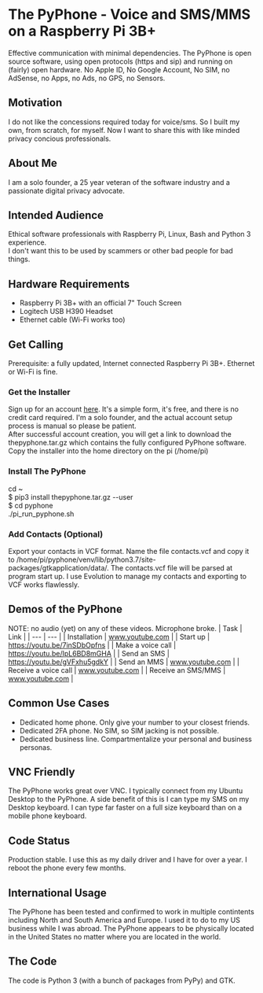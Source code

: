 # The PyPhone - Voice and SMS/MMS on a Raspberry Pi 3B+

Effective communication with minimal dependencies.  The PyPhone is open source software, using open protocols (https and sip) and running on (fairly) open hardware. No Apple ID, No Google Account, No SIM, no AdSense, no Apps, no Ads, no GPS, no Sensors.

## Motivation
I do not like the concessions required today for voice/sms.  So I built my own, from scratch, for myself.  Now I want to share this with like minded privacy concious professionals.

## About Me
I am a solo founder, a 25 year veteran of the software industry and a passionate digital privacy advocate.

## Intended Audience
Ethical software professionals with Raspberry Pi, Linux, Bash and Python 3 experience. <br />
I don't want this to be used by scammers or other bad people for bad things.

## Hardware Requirements
* Raspberry Pi 3B+ with an official 7" Touch Screen
* Logitech USB H390 Headset
* Ethernet cable (Wi-Fi works too)

## Get Calling
Prerequisite: a fully updated, Internet connected Raspberry Pi 3B+.  Ethernet or Wi-Fi is fine.
### Get the Installer
Sign up for an account <a href="https://myphone2020-1.weebly.com/account-request.html">here</a>. It's a simple form, it's free, and there is no credit card required.  I'm a solo founder, and the actual account setup process is manual so please be patient.
 <br />
After successful account creation, you will get a link to download the thepyphone.tar.gz which contains the fully configured PyPhone software.  Copy the installer into the home directory on the pi (/home/pi)
### Install The PyPhone
cd ~ <br />
$ pip3 install thepyphone.tar.gz --user  <br />
$ cd pyphone  <br />
./pi_run_pyphone.sh <br />
### Add Contacts (Optional)
Export your contacts in VCF format. Name the file contacts.vcf and copy it to /home/pi/pyphone/venv/lib/python3.7/site-packages/gtkapplication/data/.  The contacts.vcf file will be parsed at program start up.  I use Evolution to manage my contacts and exporting to VCF works flawlessly.
## Demos of the PyPhone
NOTE:  no audio (yet) on any of these videos.  Microphone broke.
| Task | Link |
| --- | --- |
| Installation | www.youtube.com |
| Start up | https://youtu.be/7inSDbOpfns |
| Make a voice call | https://youtu.be/IpL6BD8mGHA |
| Send an SMS | https://youtu.be/gVFxhu5gdkY |
| Send an MMS | www.youtube.com |
| Receive a voice call | www.youtube.com |
| Receive an SMS/MMS | www.youtube.com |
## Common Use Cases
* Dedicated home phone.  Only give your number to your closest friends.
* Dedicated 2FA phone. No SIM, so SIM jacking is not possible.
* Dedicated business line.  Compartmentalize your personal and business personas.
## VNC Friendly
The PyPhone works great over VNC.  I typically connect from my Ubuntu Desktop to the PyPhone.  A side benefit of this is I can type my SMS on my Desktop keyboard.  I can type far faster on a full size keyboard than on a mobile phone keyboard.
## Code Status
Production stable.  I use this as my daily driver and I have for over a year.  I reboot the phone every few months.
## International Usage
The PyPhone has been tested and confirmed to work in multiple contintents including North and South America and Europe. I used it to do to my US business while I was abroad.  The PyPhone appears to be physically located in the United States no matter where you are located in the world.
## The Code
The code is Python 3 (with a bunch of packages from PyPy) and GTK. 
